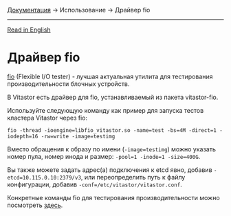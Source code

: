 [Документация](../../README-ru.md#документация) → Использование → Драйвер fio

-----

[Read in English](fio.en.md)

# Драйвер fio

[fio](https://fio.readthedocs.io/en/latest/fio_doc.html) (Flexible I/O tester) - лучшая
актуальная утилита для тестирования производительности блочных устройств.

В Vitastor есть драйвер для fio, устанавливаемый из пакета vitastor-fio.

Используйте следующую команду как пример для запуска тестов кластера Vitastor через fio:

```
fio -thread -ioengine=libfio_vitastor.so -name=test -bs=4M -direct=1 -iodepth=16 -rw=write -image=testimg
```

Вместо обращения к образу по имени (`-image=testimg`) можно указать номер пула, номер инода и размер:
`-pool=1 -inode=1 -size=400G`.

Вы также можете задать адрес(а) подключения к etcd явно, добавив `-etcd=10.115.0.10:2379/v3`,
или переопределить путь к файлу конфигурации, добавив `-conf=/etc/vitastor/vitastor.conf`.

Конкретные команды fio для тестирования производительности можно посмотреть [здесь](../performance/understanding.ru.md#команды-fio).
